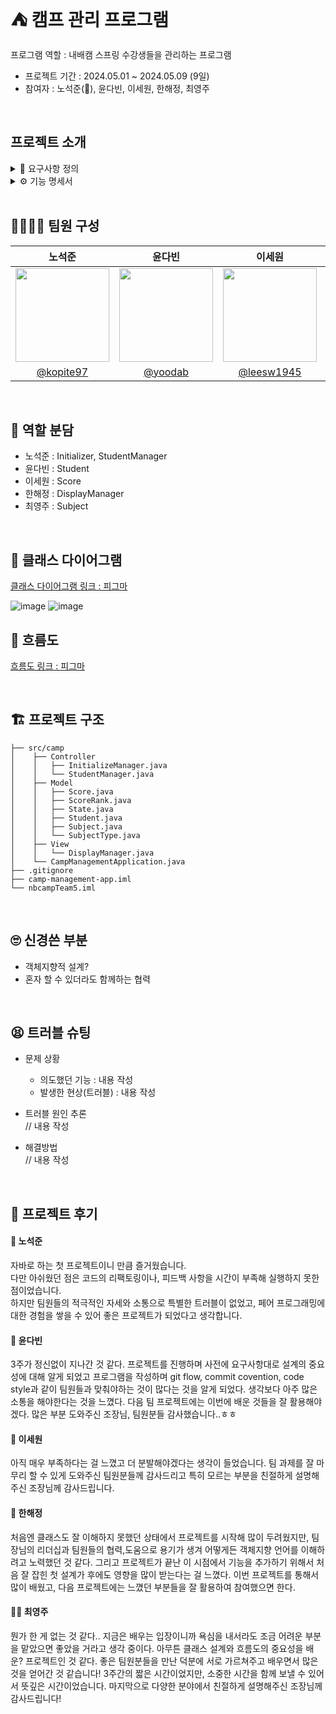 # ⛺ 캠프 관리 프로그램
프로그램 역할 : 내배캠 스프링 수강생들을 관리하는 프로그램
* 프로젝트 기간 : 2024.05.01 ~ 2024.05.09 (9일)
* 참여자 : 노석준(👑), 윤다빈, 이세원, 한해정, 최영주
<br>

## 프로젝트 소개
<details>
<summary> 📑 요구사항 정의 </summary>

* 과목
  * 필수 과목 : Java, 객체지향, Spring, JPA, MySQL
  * 선택 과목 : 디자인 패턴, Spring Security, Redis, MongoDB
 
* 조건
  * 최소 3개 이상의 필수 과목, 2개 이상의 선택 과목을 선택
  * 캠프 기간동안 선택한 과목별로 10회의 시험
  * 캠프 매니저는 수강생을 등록 및 관리
  * 캠프 매니저는 수강생들의 과목과 시험 점수를 등록 및 관리
  * 점수 데이터 타입 : 정수형
  * 등급 산정 기준
    * 필수 과목 : A(95 ~ 100), B(90 ~ 94), C(80 ~ 89), D(70 ~ 79), F(60 ~ 69), N(60점 미만)
    * 선택 과목 : A(90 ~ 100), B(80 ~ 89), C(70 ~ 79), D(60 ~ 69), F(50 ~ 59), N(50점 미만)

* 모델 정보 예시
  * 수강생 : 고유 번호, 이름, 과목 목록
  * 점수 : 과목 고유 번호, 수강생 고유 번호, 회차, 점수, 등급(A, B, C, D, E, F, N)
  * 과목 : 고유 번호, 과목명, 과목타입(필수, 선택)

</details>
<details>
<summary> ⚙ 기능 명세서 </summary>

<br>

*✔ 필수 기능 / ➕ 추가 기능*  
* 수강생 관리
  
  ✔ 수강생 정보 등록[고유 번호, 이름, 과목 목록] (고유 번호 중복X)  
  ✔ 수강생 목록 조회[고유 번호, 이름]  
  ➕ 수강생 상태 관리[상태 종류 : Green, Red, Yellow]  
  ➕ 수강생 정보 조회[고유 번호, 이름, 상태, 선택한 과목명]  
  ➕ 수강생 정보 수정[이름 상태] (이름 또는 상태를 입력받아 수정)  
  ➕ 상태별 수강생 목록 조회[고유 번호, 이름]  
  ➕ 수강생 삭제 (해당 수강생의 점수 기록도 함께 삭제)
  
* 점수 관리
  * 등록하려는 과목의 회차 점수가 이미 등록되어 있다면 등록X, 과목의 회차 점수 중복되어 등록X  
  * 회차에 10초과 및 1미만의 수 저장X (회차 범위 : 1 ~ 10)  
  * 점수에 100초과 및 음수 저장X (점수 범위 : 0 ~ 100)

  ✔ 수강생의 과목별 시험 회차 및 점수 등록 (점수를 등록하면 자동으로 등급이 추가 저장)  
  ✔ 수강생의 과목별 회차 점수 수정  
  ✔ 수강생의 특정 과목 회차별 등급 조회[회차, 등급]  
  ➕ 수강생의 과목별 평균 등급 조회[과목명, 평균 등급]  
  ➕ 특정 상태 수강생들의 필수 과목 평균 등급 조회[수강생 이름, 필수 과목 평균 등급]  

</details>
<br>

## 👩‍💻👨‍💻 팀원 구성
| 노석준 | 윤다빈 | 이세원 | 한해정 | 최영주 |
|:---:|:---:|:---:|:---:|:---:|
| <img src="https://ca.slack-edge.com/T06B9PCLY1E-U06ME1DLG8G-2b4034c1de43-512" height="150"/> | <img src="https://ca.slack-edge.com/T06B9PCLY1E-U06AU1D51EY-471f7c218a7a-512" height="150"/> | <img src="https://ca.slack-edge.com/T06B9PCLY1E-U06RHFEUZN3-59f988f87922-512" height="150"/> | <img src="https://ca.slack-edge.com/T06B9PCLY1E-U06KBF4M4AF-06e417b77203-512" height="150"/> |<img src="https://ca.slack-edge.com/T06B9PCLY1E-U06KADG3X1P-122afee5e3ca-512" height="150"/>  |
| [@kopite97](https://github.com/kopite97) | [@yoodab](https://github.com/yoodab) | [@leesw1945](https://github.com/leesw1945) | [@HaejungHan](https://github.com/HaejungHan) | [@ysy56](https://github.com/ysy56) |
<br>

## 🤝 역할 분담
* 노석준 : Initializer, StudentManager
* 윤다빈 : Student
* 이세원 : Score
* 한해정 : DisplayManager
* 최영주 : Subject
<br>

## 🏤 클래스 다이어그램
[클래스 다이어그램 링크 : 피그마](https://www.figma.com/file/iYsDrwylju8S3fKu6xlWGy/Class-Diagram-Template-(Community)?type=whiteboard&node-id=0-1&t=0LcfFJTSL5GY8Xul-0)  

![image](https://github.com/kopite97/nbcampTeam5/assets/78634780/e4ed1ef2-a39a-4fcf-be07-bc7607da9d50)
![image](https://github.com/kopite97/nbcampTeam5/assets/78634780/29464872-3932-45f3-8f4a-a784bfd9e08b)
<br>

## 🌊 흐름도
[흐름도 링크 : 피그마](https://www.figma.com/file/iYsDrwylju8S3fKu6xlWGy/Class-Diagram-Template-(Community)?type=whiteboard&node-id=0-1&t=0LcfFJTSL5GY8Xul-0)  

<br>

## 🏗 프로젝트 구조
```
├── src/camp
│    ├── Controller
│    │   ├── InitializeManager.java
│    │   └── StudentManager.java
│    ├── Model
│    │   ├── Score.java
│    │   ├── ScoreRank.java
│    │   ├── State.java
│    │   ├── Student.java
│    │   ├── Subject.java
│    │   └── SubjectType.java
│    ├── View
│    │   └── DisplayManager.java
│    └── CampManagementApplication.java
├── .gitignore
├── camp-management-app.iml
└── nbcampTeam5.iml
```
<br>

## 🙄 신경쓴 부분
* 객체지향적 설계?
* 혼자 할 수 있더라도 함께하는 협력
<br>

## 😫 트러블 슈팅
* 문제 상황  
  * 의도했던 기능 : 내용 작성  
  * 발생한 현상(트러블) : 내용 작성  

* 트러블 원인 추론  
// 내용 작성  

* 해결방법  
// 내용 작성  

<br>

## 🙌 프로젝트 후기

#### 👑 노석준
자바로 하는 첫 프로젝트이니 만큼 즐거웠습니다.\
다만 아쉬웠던 점은 코드의 리팩토링이나, 피드백 사항을 시간이 부족해 실행하지 못한 점이었습니다.\
하지만 팀원들의 적극적인 자세와 소통으로 특별한 트러블이 없었고, 페어 프로그래밍에 대한 경험을 쌓을 수 있어 
좋은 프로젝트가 되었다고 생각합니다. 
#### 🧢 윤다빈
3주가 정신없이 지나간 것 같다. 프로젝트를 진행하며 사전에 요구사항대로 설계의 중요성에 대해 알게 되었고 
프로그램을 작성하며 git flow, commit covention, code style과 같이 팀원들과 맞춰야하는 것이 많다는 것을 알게 되었다.
생각보다 아주 많은 소통을 해야한다는 것을 느꼈다. 다음 팀 프로젝트에는 이번에 배운 것들을 잘 활용해야겠다. 
많은 부분 도와주신 조장님, 팀원분들 감사했습니다..ㅎㅎ
#### 🐊 이세원
아직 매우 부족하다는 걸 느꼈고 더 분발해야겠다는 생각이 들었습니다. 
팀 과제를 잘 마무리 할 수 있게 도와주신 팀원분들께 감사드리고 
특히 모르는 부분을 친절하게 설명해주신 조장님께 감사드립니다.
#### 🐰 한해정
처음엔 클래스도 잘 이해하지 못했던 상태에서 프로젝트를 시작해 많이 두려웠지만, 팀장님의 리더십과 팀원들의 협력,도움으로 용기가 생겨 어떻게든 객체지향 언어를 이해하려고 노력했던 것 같다. 
그리고 프로젝트가 끝난 이 시점에서 기능을 추가하기 위해서 처음 잘 잡힌 첫 설계가 후에도 영향을 많이 받는다는 걸 느꼈다. 이번 프로젝트를 통해서 많이 배웠고, 다음 프로젝트에는 느꼈던 부분들을
잘 활용하여 참여했으면 한다. 
#### 👳‍♀️ 최영주
뭔가 한 게 없는 것 같다.. 지금은 배우는 입장이니까 욕심을 내서라도 조금 어려운 부분을 맡았으면 좋았을 거라고 생각 중이다. 아무튼 클래스 설계와 흐름도의 중요성을 배운? 프로젝트인 것 같다.
좋은 팀원분들을 만난 덕분에 서로 가르쳐주고 배우면서 많은 것을 얻어간 것 같습니다! 3주간의 짧은 시간이었지만, 소중한 시간을 함께 보낼 수 있어서 뜻깊은 시간이었습니다.
마지막으로 다양한 분야에서 친절하게 설명해주신 조장님께 감사드립니다!
